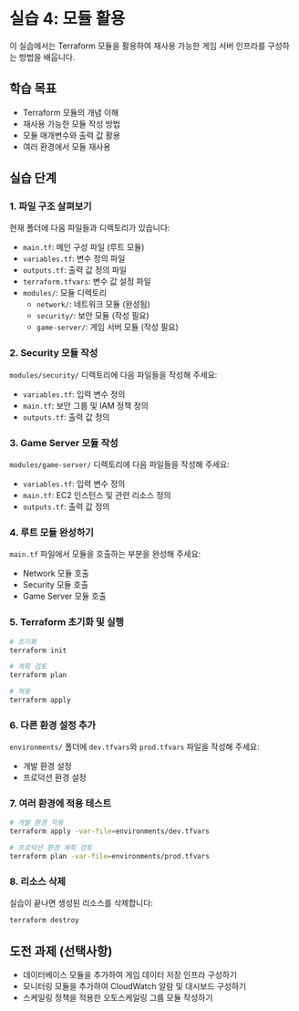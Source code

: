 # 실습 4: 모듈 활용

이 실습에서는 Terraform 모듈을 활용하여 재사용 가능한 게임 서버 인프라를 구성하는 방법을 배웁니다.

## 학습 목표

- Terraform 모듈의 개념 이해
- 재사용 가능한 모듈 작성 방법
- 모듈 매개변수와 출력 값 활용
- 여러 환경에서 모듈 재사용

## 실습 단계

### 1. 파일 구조 살펴보기

현재 폴더에 다음 파일들과 디렉토리가 있습니다:

- `main.tf`: 메인 구성 파일 (루트 모듈)
- `variables.tf`: 변수 정의 파일
- `outputs.tf`: 출력 값 정의 파일
- `terraform.tfvars`: 변수 값 설정 파일
- `modules/`: 모듈 디렉토리
    - `network/`: 네트워크 모듈 (완성됨)
    - `security/`: 보안 모듈 (작성 필요)
    - `game-server/`: 게임 서버 모듈 (작성 필요)

### 2. Security 모듈 작성

`modules/security/` 디렉토리에 다음 파일들을 작성해 주세요:

- `variables.tf`: 입력 변수 정의
- `main.tf`: 보안 그룹 및 IAM 정책 정의
- `outputs.tf`: 출력 값 정의

### 3. Game Server 모듈 작성

`modules/game-server/` 디렉토리에 다음 파일들을 작성해 주세요:

- `variables.tf`: 입력 변수 정의
- `main.tf`: EC2 인스턴스 및 관련 리소스 정의
- `outputs.tf`: 출력 값 정의

### 4. 루트 모듈 완성하기

`main.tf` 파일에서 모듈을 호출하는 부분을 완성해 주세요:

- Network 모듈 호출
- Security 모듈 호출
- Game Server 모듈 호출

### 5. Terraform 초기화 및 실행

```bash
# 초기화
terraform init

# 계획 검토
terraform plan

# 적용
terraform apply

```

### 6. 다른 환경 설정 추가

`environments/` 폴더에 `dev.tfvars`와 `prod.tfvars` 파일을 작성해 주세요:

- 개발 환경 설정
- 프로덕션 환경 설정

### 7. 여러 환경에 적용 테스트

```bash
# 개발 환경 적용
terraform apply -var-file=environments/dev.tfvars

# 프로덕션 환경 계획 검토
terraform plan -var-file=environments/prod.tfvars

```

### 8. 리소스 삭제

실습이 끝나면 생성된 리소스를 삭제합니다:

```bash
terraform destroy

```

## 도전 과제 (선택사항)

- 데이터베이스 모듈을 추가하여 게임 데이터 저장 인프라 구성하기
- 모니터링 모듈을 추가하여 CloudWatch 알람 및 대시보드 구성하기
- 스케일링 정책을 적용한 오토스케일링 그룹 모듈 작성하기
